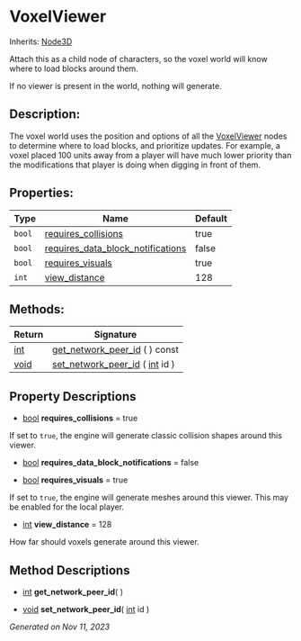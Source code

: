 # VoxelViewer

Inherits: [Node3D](https://docs.godotengine.org/en/stable/classes/class_node3d.html)

Attach this as a child node of characters, so the voxel world will know where to load blocks around them.

If no viewer is present in the world, nothing will generate.

## Description: 

The voxel world uses the position and options of all the [VoxelViewer](VoxelViewer.md) nodes to determine where to load blocks, and prioritize updates. For example, a voxel placed 100 units away from a player will have much lower priority than the modifications that player is doing when digging in front of them.

## Properties: 


Type    | Name                                                                       | Default 
------- | -------------------------------------------------------------------------- | --------
`bool`  | [requires_collisions](#i_requires_collisions)                              | true    
`bool`  | [requires_data_block_notifications](#i_requires_data_block_notifications)  | false   
`bool`  | [requires_visuals](#i_requires_visuals)                                    | true    
`int`   | [view_distance](#i_view_distance)                                          | 128     
<p></p>

## Methods: 


Return                                                                | Signature                                                                                                                  
--------------------------------------------------------------------- | ---------------------------------------------------------------------------------------------------------------------------
[int](https://docs.godotengine.org/en/stable/classes/class_int.html)  | [get_network_peer_id](#i_get_network_peer_id) ( ) const                                                                    
[void](#)                                                             | [set_network_peer_id](#i_set_network_peer_id) ( [int](https://docs.godotengine.org/en/stable/classes/class_int.html) id )  
<p></p>

## Property Descriptions

- [bool](https://docs.godotengine.org/en/stable/classes/class_bool.html)<span id="i_requires_collisions"></span> **requires_collisions** = true

If set to `true`, the engine will generate classic collision shapes around this viewer.

- [bool](https://docs.godotengine.org/en/stable/classes/class_bool.html)<span id="i_requires_data_block_notifications"></span> **requires_data_block_notifications** = false


- [bool](https://docs.godotengine.org/en/stable/classes/class_bool.html)<span id="i_requires_visuals"></span> **requires_visuals** = true

If set to `true`, the engine will generate meshes around this viewer. This may be enabled for the local player.

- [int](https://docs.godotengine.org/en/stable/classes/class_int.html)<span id="i_view_distance"></span> **view_distance** = 128

How far should voxels generate around this viewer.

## Method Descriptions

- [int](https://docs.godotengine.org/en/stable/classes/class_int.html)<span id="i_get_network_peer_id"></span> **get_network_peer_id**( ) 


- [void](#)<span id="i_set_network_peer_id"></span> **set_network_peer_id**( [int](https://docs.godotengine.org/en/stable/classes/class_int.html) id ) 


_Generated on Nov 11, 2023_

